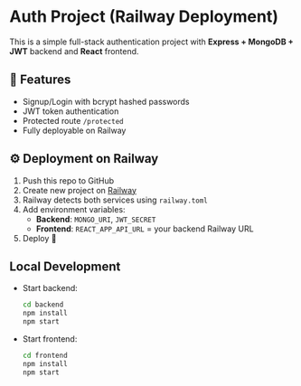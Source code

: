 # Auth Project (Railway Deployment)

This is a simple full-stack authentication project with **Express + MongoDB + JWT** backend and **React** frontend.

## 🚀 Features
- Signup/Login with bcrypt hashed passwords
- JWT token authentication
- Protected route `/protected`
- Fully deployable on Railway

## ⚙️ Deployment on Railway
1. Push this repo to GitHub
2. Create new project on [Railway](https://railway.app/)
3. Railway detects both services using `railway.toml`
4. Add environment variables:
   - **Backend**: `MONGO_URI`, `JWT_SECRET`
   - **Frontend**: `REACT_APP_API_URL` = your backend Railway URL
5. Deploy 🚀

## Local Development
- Start backend:
  ```bash
  cd backend
  npm install
  npm start
  ```
- Start frontend:
  ```bash
  cd frontend
  npm install
  npm start
  ```
